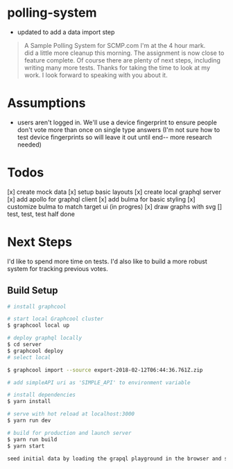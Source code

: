 # polling-system

 - updated to add a data import step

> A Sample Polling System for SCMP.com
> I'm at the 4 hour mark.  
> did a little more cleanup this morning.  The assignment is now close to feature complete.  Of course there are plenty of next steps, including writing many more tests. 
> Thanks for taking the time to look at my work.  I look forward to speaking with you about it.

# Assumptions
- users aren't logged in.  We'll use a device fingerprint to ensure people don't vote more than once on single type answers (I'm not sure how to test device fingerprints so will leave it out until end-- more research needed)

# Todos
[x] create mock data
[x] setup basic layouts
[x] create local graphql server
[x] add apollo for graphql client
[x] add bulma for basic styling
[x] customize bulma to match target ui (in progres)
[x] draw graphs with svg
[] test, test, test half done


# Next Steps
I'd like to spend more time on tests.  I'd also like to build a more robust system for tracking previous votes.  

## Build Setup

``` bash
# install graphcool

# start local Graphcool cluster
$ graphcool local up

# deploy graphql locally
$ cd server
$ graphcool deploy
# select local

$ graphcool import --source export-2018-02-12T06:44:36.761Z.zip

# add simpleAPI uri as 'SIMPLE_API' to environment variable
```

``` bash
# install dependencies
$ yarn install

# serve with hot reload at localhost:3000
$ yarn run dev

# build for production and launch server
$ yarn run build
$ yarn start

seed initial data by loading the grapql playground in the browser and sending the mutations
```
